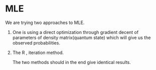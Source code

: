 # MLE

We are trying two approaches to MLE.
1. One is using a direct optimization through gradient decent of parameters of density matrix(quantum state) which will give us the observed probabilities.
2. The R , iteration method.

   The two methods should in the end give identical results.

